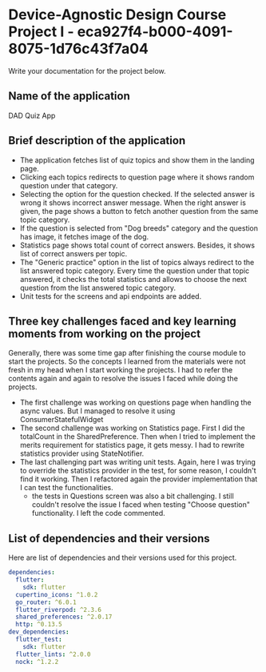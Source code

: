 # Device-Agnostic Design Course Project I - eca927f4-b000-4091-8075-1d76c43f7a04

Write your documentation for the project below.

## Name of the application
DAD Quiz App

## Brief description of the application

- The application fetches list of quiz topics and show them in the landing page. 
- Clicking each topics redirects to question page where it shows random question under that category. 
- Selecting the option for the question checked. If the selected answer is wrong it shows incorrect answer message. When the right answer is given, the page shows a button to fetch another question from the same topic category. 
- If the question is selected from "Dog breeds" category and the question has image, it fetches image of the dog. 
- Statistics page shows total count of correct answers. Besides, it shows list of correct answers per topic. 
- The "Generic practice" option in the list of topics always redirect to the list answered topic category. Every time the question under that topic answered, it checks the total statistics and allows to choose the next question from the list answered topic category. 
- Unit tests for the screens and api endpoints are added. 

## Three key challenges faced and key learning moments from working on the project
Generally, there was some time gap after finishing the course module to start the projects. So the concepts I learned from the materials were not fresh in my head when I start working the projects. I had to refer the contents again and again to resolve the issues I faced while doing the projects. 

- The first challenge was working on questions page when handling the async values. But I managed to resolve it using ConsumerStatefulWidget
- The second challenge was working on Statistics page. First I did the totalCount in the SharedPreference. Then when I tried to implement the merits requirement for statistics page, it gets messy. I had to rewrite statistics provider using StateNotifier. 
- The last challenging part was writing unit tests. Again, here I was trying to override the statistics provider in the test, for some reason, I couldn't find it working. Then I refactored again the provider implementation that I can test the functionalities.
  - the tests in Questions screen was also a bit challenging. I still couldn't resolve the issue I faced when testing "Choose question" functionality. I left the code commented. 

## List of dependencies and their versions
Here are list of dependencies and their versions used for this project.

```yaml
dependencies:
  flutter:
    sdk: flutter
  cupertino_icons: ^1.0.2
  go_router: ^6.0.1
  flutter_riverpod: ^2.3.6
  shared_preferences: ^2.0.17
  http: ^0.13.5
dev_dependencies:
  flutter_test:
    sdk: flutter
  flutter_lints: ^2.0.0
  nock: ^1.2.2
```
